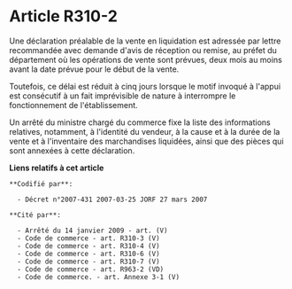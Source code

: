 # Article R310-2

Une déclaration préalable de la vente en liquidation est adressée par lettre recommandée avec demande d'avis de réception ou
remise, au préfet du département où les opérations de vente sont prévues, deux mois au moins avant la date prévue pour le
début de la vente.

Toutefois, ce délai est réduit à cinq jours lorsque le motif invoqué à l'appui est consécutif à un fait imprévisible de
nature à interrompre le fonctionnement de l'établissement.

Un arrêté du ministre chargé du commerce fixe la liste des informations relatives, notamment, à l'identité du vendeur, à la
cause et à la durée de la vente et à l'inventaire des marchandises liquidées, ainsi que des pièces qui sont annexées à cette
déclaration.

**Liens relatifs à cet article**

	**Codifié par**:

	  - Décret n°2007-431 2007-03-25 JORF 27 mars 2007

	**Cité par**:

	  - Arrêté du 14 janvier 2009 - art. (V)
	  - Code de commerce - art. R310-3 (V)
	  - Code de commerce - art. R310-4 (V)
	  - Code de commerce - art. R310-6 (V)
	  - Code de commerce - art. R310-7 (V)
	  - Code de commerce - art. R963-2 (VD)
	  - Code de commerce. - art. Annexe 3-1 (V)
